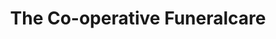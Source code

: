 ---
title: "The Co-operative Funeralcare"
url: /horsforth/the-co-operative-funeralcare/
shop: funeral directors
---